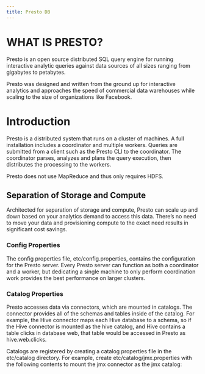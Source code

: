 ```yaml
---
title: Presto DB
---
```


# WHAT IS PRESTO?

Presto is an open source distributed SQL query engine for running interactive analytic queries against data sources of all sizes ranging from gigabytes to petabytes.

Presto was designed and written from the ground up for interactive analytics and approaches the speed of commercial data warehouses while scaling to the size of organizations like Facebook.

# Introduction

Presto is a distributed system that runs on a cluster of machines. A full installation includes a coordinator and multiple workers. Queries are submitted from a client such as the Presto CLI to the coordinator. The coordinator parses, analyzes and plans the query execution, then distributes the processing to the workers.

Presto does not use MapReduce and thus only requires HDFS.

## Separation of Storage and Compute
Architected for separation of storage and compute, Presto can scale up and down based on your analytics demand to access this data. There’s no need to move your data and provisioning compute to the exact need results in significant cost savings.


### Config Properties

The config properties file, etc/config.properties, contains the configuration for the Presto server. Every Presto server can function as both a coordinator and a worker, but dedicating a single machine to only perform coordination work provides the best performance on larger clusters.
### Catalog Properties
Presto accesses data via connectors, which are mounted in catalogs. The connector provides all of the schemas and tables inside of the catalog. For example, the Hive connector maps each Hive database to a schema, so if the Hive connector is mounted as the hive catalog, and Hive contains a table clicks in database web, that table would be accessed in Presto as hive.web.clicks.

Catalogs are registered by creating a catalog properties file in the etc/catalog directory. For example, create etc/catalog/jmx.properties with the following contents to mount the jmx connector as the jmx catalog:


